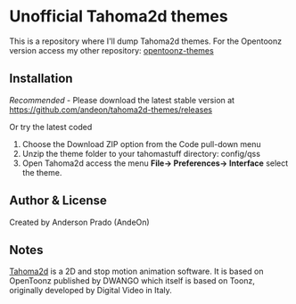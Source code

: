 # Unofficial Tahoma2d themes

This is a repository where I'll dump Tahoma2d themes. For the Opentoonz version access my other repository: [opentoonz-themes](https://github.com/andeon/opentoonz-themes)


Installation
------------
*Recommended* - Please download the latest stable version at https://github.com/andeon/tahoma2d-themes/releases

Or try the latest coded

1. Choose the Download ZIP option from the Code pull-down menu
2. Unzip the theme folder to your tahomastuff directory: config/qss
3. Open Tahoma2d access the menu **File-> Preferences-> Interface** select the theme.



Author & License
-----------------
Created by Anderson Prado (AndeOn)

Notes
-----
[Tahoma2d](https://tahoma2d.org) is a 2D and stop motion animation software. It is based on OpenToonz published by DWANGO which itself is based on Toonz, originally developed by Digital Video in Italy.
